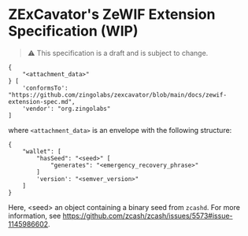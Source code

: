 # ZExCavator's ZeWIF Extension Specification (WIP)

> ⚠️ This specification is a draft and is subject to change.

```
{
    "<attachment_data>"
} [
    'conformsTo': "https://github.com/zingolabs/zexcavator/blob/main/docs/zewif-extension-spec.md",
    'vendor': "org.zingolabs"
]
```

where `<attachment_data>` is an envelope with the following structure:

```
{
    "wallet": [
        "hasSeed": "<seed>" [
            "generates": "<emergency_recovery_phrase>"
        ]
        'version': "<semver_version>"
    ]
}
```

Here, \<seed\> an object containing a binary seed from `zcashd`. For more information, see https://github.com/zcash/zcash/issues/5573#issue-1145986602.

